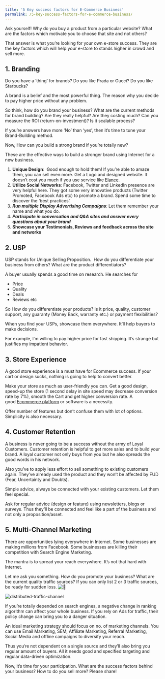 ```yaml
---
title: '5 Key success factors for E-Commerce Business'
permalink: /5-key-success-factors-for-e-commerce-business/
---
```

Ask yourself! Why do you buy a product from a particular website? What are the factors which motivate you to choose that site and not others?

That answer is what you’re looking for your own e-store success. They are the key factors which will help your e-store to stands higher in crowd and sell more.

1\. Branding
------------

Do you have a ‘thing’ for brands? Do you like Prada or Gucci? Do you like Starbucks?

A brand is a belief and the most powerful thing. The reason why you decide to pay higher price without any problem.

So think, how do you brand your business? What are the current methods for brand building? Are they really helpful? Are they costing much? Can you measure the ROI (return-on-investment)? Is it scalable process?

If you’re answers have more ‘No’ than ‘yes’, then it’s time to tune your Brand-Building method.

Now, How can you build a strong brand if you’re totally new?

These are the effective ways to build a stronger brand using Internet for a new business.

1.  **Unique Design**:  Good enough to hold them! If you’re able to amaze them, you can sell even more. Get a Logo and designed website. It doesn’t cost you much if you use service like [Elance](http://bit.ly/ak-elance).
2.  **Utilize Social Networks**: Facebook, Twitter and LinkedIn presence are very helpful here. They got some very innovative products (Twitter Promoted, Facebook Ads etc) to promote a brand. Spend some time to discover the ‘best practices’.
3.  _**Run multiple Display Advertising Campaigns**:_ Let them remember your name and what you do.
4.  ****_Participate in conversation and Q&A sites and answer every questions about your brand_****
5.  **Showcase your Testimonials, Reviews and feedback across the site and networks**

2\. USP
-------

USP stands for Unique Selling Proposition.  How do you differentiate your business from others? What are the product differentiators?

A buyer usually spends a good time on research. He searches for

*   Price
*   Quality
*   Deals
*   Reviews etc

So How do you differentiate your products? Is it price, quality, customer support, any guaranty (Money Back, warranty etc.) or payment flexibilities?

When you find your USPs, showcase them everywhere. It’ll help buyers to make decisions.

For example, I’m willing to pay higher price for fast shipping. It’s strange but justifies my impatient behavior.

3\. Store Experience
--------------------

A good store experience is a must have for Ecommerce success. If your cart or design sucks, nothing is going to help to convert better.

Make your store as much as user-friendly you can. Get a good design, speed-up the store (1 second delay in site speed may decrease conversion rate by 7%), smooth the Cart and get higher conversion rate. A good [Ecommerce platform](http://ankitkumar.in/ecommerce-platform/) or software is a necessity.

Offer number of features but don’t confuse them with lot of options. Simplicity is also necessary.

4\. Customer Retention
----------------------

A business is never going to be a success without the army of Loyal Customers. Customer retention is helpful to get more sales and to build your brand. A loyal customer not only buys from you but he also spreads the good words in his network.

Also you’ve to apply less effort to sell something to existing customers again. They’ve already used the product and they won’t be affected by FUD (Fear, Uncertainty and Doubts).

Simple advice, always be connected with your existing customers. Let them feel special.

Ask for regular advice (design or feature) using newsletters, blogs or surveys. Thus they’ll be connected and feel like a part of the business and not only a proposition/asset.

5\. Multi-Channel Marketing
---------------------------

There are opportunities lying everywhere in Internet. Some businesses are making millions from Facebook. Some businesses are killing their competition with Search Engine Marketing.

The mantra is to spread your reach everywhere. It’s not that hard with Internet.

Let me ask you something. How do you promote your business? What are the current quality traffic sources? If you can only list 2 or 3 traffic sources, be ready for sudden loss. ![🙂](https://s.w.org/images/core/emoji/14.0.0/svg/1f642.svg)

![distributed-traffic-channel](https://i0.wp.com/ankitkumar.in/wp-content/uploads/Distributed-Traffic-Channel-1.png?resize=300%2C203&ssl=1)

If you’re totally depended on search engines, a negative change in ranking algorithm can affect your whole business. If you rely on Ads for traffic, their policy change can bring you to a danger situation.

An ideal marketing strategy should focus on no. of marketing channels. You can use Email Marketing, SEM, Affiliate Marketing, Referral Marketing, Social Media and offline campaigns to diversify your reach.

Thus you’re not dependent on a single source and they’ll also bring you regular amount of buyers. All it needs good and specified targeting and regular data-driven optimization.

Now, it’s time for your participation. What are the success factors behind your business? How to do you sell more? Please share!

